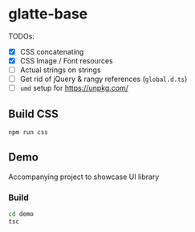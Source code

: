 # glatte-base

TODOs:

- [x] CSS concatenating
- [x] CSS Image / Font resources
- [ ] Actual strings on strings
- [ ] Get rid of jQuery & rangy references (`global.d.ts`)
- [ ] `umd` setup for https://unpkg.com/

## Build CSS
```bash
npm run css
```

## Demo
Accompanying project to showcase UI library

### Build
```bash
cd demo
tsc
```